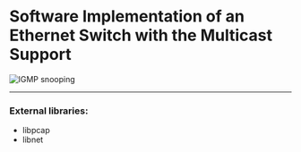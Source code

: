 Software Implementation of an Ethernet Switch with the Multicast Support
========================================================================


![IGMP snooping](http://www.h3c.com/portal/res/200706/01/20070601_109047_image002_201356_57_0.gif)

---

### External libraries:

* libpcap
* libnet
